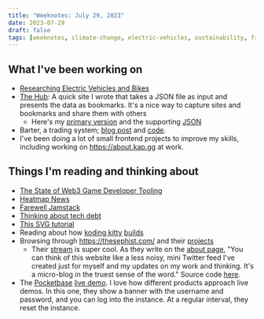 ```yaml
---
title: "Weeknotes: July 29, 2023"
date: 2023-07-29
draft: false
tags: [weeknotes, climate-change, electric-vehicles, sustainability, frontend]
---
```


## What I've been working on

- [Researching Electric Vehicles and Bikes](https://www.alexledger.net/guides/electric_vehicles/)
- [The Hub](https://hub-alexledger-net.netlify.app/): A quick site I wrote that takes a JSON file as input and presents the data as bookmarks. It's a nice way to capture sites and bookmarks and share them with others
    - Here's my [primary version](https://hub-alexledger-net.netlify.app/?src=https://gist.githubusercontent.com/aled1027/61d6625a9cd18efaac91eb216c18a09e/raw/5b8c16dcd1d05817078218255dace384aae186c8/hub1.json) and the supporting [JSON](https://gist.githubusercontent.com/aled1027/61d6625a9cd18efaac91eb216c18a09e/raw/5b8c16dcd1d05817078218255dace384aae186c8/hub1.json)
- Barter, a trading system; [blog post](https://www.alexledger.net/posts/barter-a-trading-system/) and [code](https://github.com/aled1027/barter).
- I've been doing a lot of small frontend projects to improve my skills, including working on https://about.kap.gg at work.

## Things I'm reading and thinking about

- [The State of Web3 Game Developer Tooling](https://www.bitkraft.vc/the-state-of-web3-game-developer-tooling/)
- [Heatmap News](https://heatmap.news/)
- [Farewell Jamstack](https://www.spicyweb.dev/farewell-jamstack/)
- [Thinking about tech debt](https://apenwarr.ca/log/20230605 )
- [This SVG tutorial](https://www.nan.fyi/svg-paths)
- Reading about how [koding kitty](https://www.kodingkitty.com/) [builds](https://www.kodingkitty.com/blog/how-to-build-a-website/)
- Browsing through https://thesephist.com/ and their [projects](https://thesephist.com/projects/)
    - Their [stream](https://stream.thesephist.com/) is super cool. As they write on the [about page](https://stream.thesephist.com/about/), "You can think of this website like a less noisy, mini Twitter feed I've created just for myself and my updates on my work and thinking. It's a micro-blog in the truest sense of the word." Source code [here](https://github.com/thesephist/stream).
- The [Pocketbase](https://pocketbase.io) [live demo](https://pocketbase.io/demo/). I love how different products approach live demos. In this one, they show a banner with the username and password, and you can log into the instance. At a regular interval, they reset the instance.